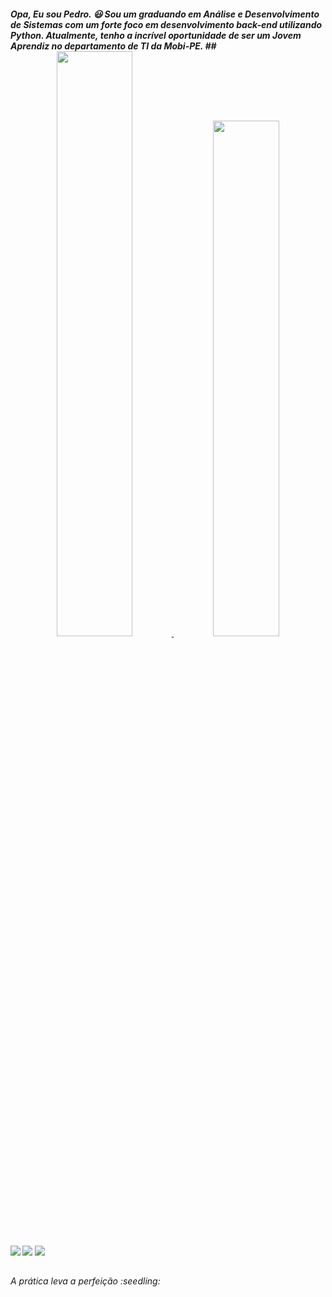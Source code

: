 <h5>Opa, Eu sou Pedro. 😃
Sou um graduando em Análise e Desenvolvimento de Sistemas com um forte foco em desenvolvimento back-end utilizando Python. Atualmente, tenho a incrível oportunidade de ser um Jovem Aprendiz no departamento de TI da Mobi-PE.
##
<div align = center>
<a href="https://github.com/PedroEwen"><img width= "49%" src ="https://github-readme-stats.vercel.app/api?username=PedroEwen&show_icons=false&theme=midnight-purple"/>
<img width="46%" src ="https://github-readme-stats.vercel.app/api/top-langs/?username=PedroEwen&layout=compact&langs_count=8&theme=midnight-purple"/>
</div>
<div>
  <a href ="mailto:pedrohenriquewen@gmail.com"><img src="https://img.shields.io/badge/-Gmail-%23333?style=for-the-badge&logo=gmail&logoColor=white" target="_blank"></a>
  <a href="https://www.linkedin.com/in/pedro-henrique-3388aa243/" target="_blank"><img src="https://img.shields.io/badge/-LinkedIn-%230077B5?style=for-the-badge&logo=linkedin&logoColor=white" target="_blank"></a> 
  <a href ="https://open.spotify.com/user/31rok4xau5iyziiwy4zctruqyqzm?si=a101222d869e4ea1" target="_blank"><img src="https://img.shields.io/badge/Spotify-1ED760?&style=for-the-badge&logo=spotify&logoColor=white" target="_blank"></a>
</div>

##
  <p><i> A prática leva a perfeição :seedling: <i><p>
